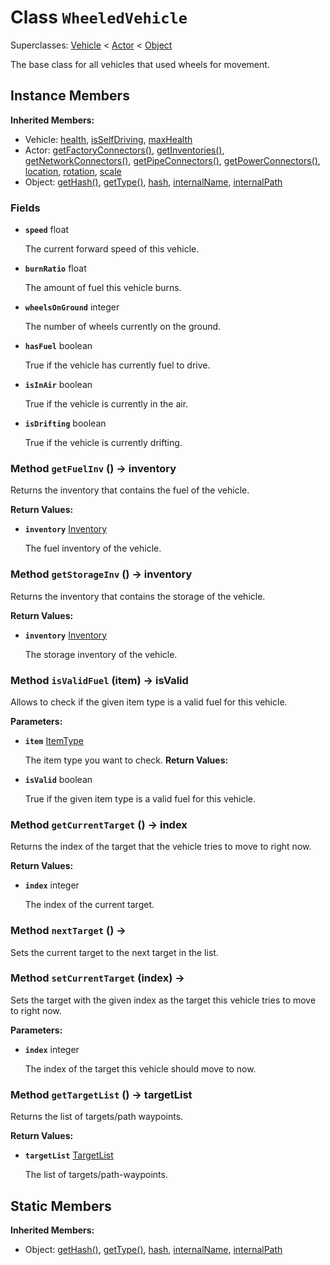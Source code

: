 # Class <code>WheeledVehicle</code>

Superclasses: <a href="Vehicle.md">Vehicle</a> < <a href="Actor.md">Actor</a> < <a href="Object.md">Object</a>

The base class for all vehicles that used wheels for movement.
## Instance Members
<b>Inherited Members:</b>
- Vehicle: <a href="Vehicle.md#health">health</a>, <a href="Vehicle.md#isSelfDriving">isSelfDriving</a>, <a href="Vehicle.md#maxHealth">maxHealth</a>
- Actor: <a href="Actor.md#getFactoryConnectors">getFactoryConnectors()</a>, <a href="Actor.md#getInventories">getInventories()</a>, <a href="Actor.md#getNetworkConnectors">getNetworkConnectors()</a>, <a href="Actor.md#getPipeConnectors">getPipeConnectors()</a>, <a href="Actor.md#getPowerConnectors">getPowerConnectors()</a>, <a href="Actor.md#location">location</a>, <a href="Actor.md#rotation">rotation</a>, <a href="Actor.md#scale">scale</a>
- Object: <a href="Object.md#getHash">getHash()</a>, <a href="Object.md#getType">getType()</a>, <a href="Object.md#hash">hash</a>, <a href="Object.md#internalName">internalName</a>, <a href="Object.md#internalPath">internalPath</a>
### Fields
- <code><b>speed</b></code> float

  The current forward speed of this vehicle.
- <code><b>burnRatio</b></code> float

  The amount of fuel this vehicle burns.
- <code><b>wheelsOnGround</b></code> integer

  The number of wheels currently on the ground.
- <code><b>hasFuel</b></code> boolean

  True if the vehicle has currently fuel to drive.
- <code><b>isInAir</b></code> boolean

  True if the vehicle is currently in the air.
- <code><b>isDrifting</b></code> boolean

  True if the vehicle is currently drifting.
### Method <code>getFuelInv</code> () → inventory
Returns the inventory that contains the fuel of the vehicle.

<b>Return Values:</b>

- <code><b>inventory</b></code> <a href="Inventory.md">Inventory</a>

  The fuel inventory of the vehicle.
### Method <code>getStorageInv</code> () → inventory
Returns the inventory that contains the storage of the vehicle.

<b>Return Values:</b>

- <code><b>inventory</b></code> <a href="Inventory.md">Inventory</a>

  The storage inventory of the vehicle.
### Method <code>isValidFuel</code> (item) → isValid
Allows to check if the given item type is a valid fuel for this vehicle.

<b>Parameters:</b>

- <code><b>item</b></code> <a href="ItemType.md">ItemType</a>

  The item type you want to check.
<b>Return Values:</b>

- <code><b>isValid</b></code> boolean

  True if the given item type is a valid fuel for this vehicle.
### Method <code>getCurrentTarget</code> () → index
Returns the index of the target that the vehicle tries to move to right now.

<b>Return Values:</b>

- <code><b>index</b></code> integer

  The index of the current target.
### Method <code>nextTarget</code> () → 
Sets the current target to the next target in the list.

### Method <code>setCurrentTarget</code> (index) → 
Sets the target with the given index as the target this vehicle tries to move to right now.

<b>Parameters:</b>

- <code><b>index</b></code> integer

  The index of the target this vehicle should move to now.
### Method <code>getTargetList</code> () → targetList
Returns the list of targets/path waypoints.

<b>Return Values:</b>

- <code><b>targetList</b></code> <a href="TargetList.md">TargetList</a>

  The list of targets/path-waypoints.
## Static Members
<b>Inherited Members:</b>
- Object: <a href="Object.md#getHash">getHash()</a>, <a href="Object.md#getType">getType()</a>, <a href="Object.md#hash">hash</a>, <a href="Object.md#internalName">internalName</a>, <a href="Object.md#internalPath">internalPath</a>